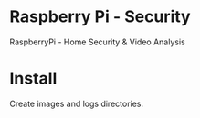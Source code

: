 # Raspberry Pi - Security
RaspberryPi - Home Security &amp; Video Analysis


# Install

Create images and logs directories.
